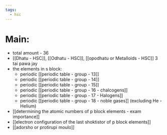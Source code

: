 ```yaml
---
tags:
  - hsc
---
```

# Main:
- total amount - 36
- [[Dhatu - HSC]], [[Odhatu - HSC]], [[opodhatu or Metalloids - HSC]] 3 tai pawa jay
- the elements in s block: 
	- periodic [[periodic table - group - 13]] 
	- periodic [[periodic table - group - 14]] 
	- periodic [[periodic table - group - 15]] 
	- periodic [[periodic table - group - 16 - chalcogens]] 
	- periodic [[periodic table - group - 17 - Halogens]] 
	- periodic [[periodic table - group - 18 - noble gases]]  (excluding He - Helium)
- [[determining the atomic numbers of p block elements - exam importance]] 
- [[electron configuration of the last shoktistor of p block elements]] 
- [[adorsho or protirupi moulo]]